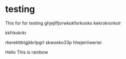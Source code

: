 # testing
This for for testing
ghjejilfjorwkokforkooko
kekrokrorkolr

kkfrkokrkr


rkerekttktgjkkrlpgrl
skwoeko33p
hhejeiriiweriei

Hello This is rainbow
